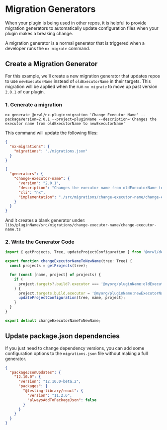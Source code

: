 # Migration Generators

When your plugin is being used in other repos, it is helpful to provide migration generators to automatically update configuration files when your plugin makes a breaking change.

A migration generator is a normal generator that is triggered when a developer runs the `nx migrate` command.

## Create a Migration Generator

For this example, we'll create a new migration generator that updates repos to use `newExecutorName` instead of `oldExecutorName` in their targets. This migration will be applied when the run `nx migrate` to move up past version `2.0.1` of our plugin.

### 1. Generate a migration

```shell
nx generate @nrwl/nx-plugin:migration 'Change Executor Name' --packageVersion=2.0.1 --project=pluginName --description='Changes the executor name from oldExecutorName to newExecutorName'
```

This command will update the following files:

```json {% fileName="package.json" %}
{
  "nx-migrations": {
    "migrations": "./migrations.json"
  }
}
```

```json {% fileName="migrations.json" %}
{
  "generators": {
    "change-executor-name": {
      "version": "2.0.1",
      "description": "Changes the executor name from oldExecutorName to newExecutorName",
      "cli": "nx",
      "implementation": "./src/migrations/change-executor-name/change-executor-name"
    }
  }
}
```

And it creates a blank generator under: `libs/pluginName/src/migrations/change-executor-name/change-executor-name.ts`

### 2. Write the Generator Code

```ts {% fileName="change-executor-name.ts" %}
import { getProjects, Tree, updateProjectConfiguration } from '@nrwl/devkit';

export function changeExecutorNameToNewName(tree: Tree) {
  const projects = getProjects(tree);

  for (const [name, project] of projects) {
    if (
      project.targets?.build?.executor === '@myorg/pluginName:oldExecutorName'
    ) {
      project.targets.build.executor = '@myorg/pluginName:newExecutorName';
      updateProjectConfiguration(tree, name, project);
    }
  }
}

export default changeExecutorNameToNewName;
```

## Update package.json dependencies

If you just need to change dependency versions, you can add some configuration options to the `migrations.json` file without making a full generator.

```json {% fileName="migrations.json" %}
{
  "packageJsonUpdates": {
    "12.10.0": {
      "version": "12.10.0-beta.2",
      "packages": {
        "@testing-library/react": {
          "version": "11.2.6",
          "alwaysAddToPackageJson": false
        }
      }
    }
  }
}
```
